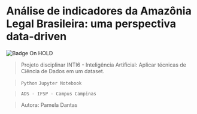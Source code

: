 <h1>Análise de indicadores da Amazônia Legal Brasileira: uma perspectiva data-driven </h1>

![Badge On HOLD](http://img.shields.io/static/v1?label=STATUS&message=On-HOLD&color=red&style=for-the-badge)

> Projeto disciplinar INTI6 - Inteligência Artificial: Aplicar técnicas de Ciência de Dados em um dataset.  

> `Python` `Jupyter Notebook`

> `ADS - IFSP - Campus Campinas`

> Autora: Pamela Dantas
